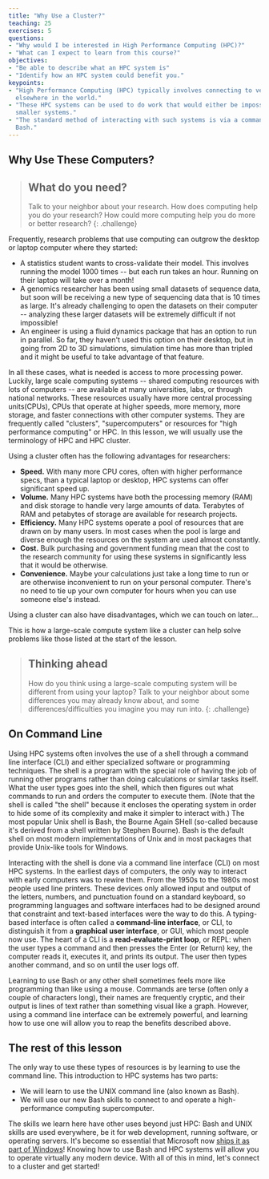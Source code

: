 ```yaml
---
title: "Why Use a Cluster?"
teaching: 25
exercises: 5
questions:
- "Why would I be interested in High Performance Computing (HPC)?"
- "What can I expect to learn from this course?"
objectives:
- "Be able to describe what an HPC system is"
- "Identify how an HPC system could benefit you."
keypoints:
- "High Performance Computing (HPC) typically involves connecting to very large computing systems
  elsewhere in the world."
- "These HPC systems can be used to do work that would either be impossible or much slower or
  smaller systems."
- "The standard method of interacting with such systems is via a command line interface such as
  Bash."
---
```


## Why Use These Computers?

> ## What do you need?
>
> Talk to your neighbor about your research. How does computing help you do your research? How could
> more computing help you do more or better research?
{: .challenge}

Frequently, research problems that use computing can outgrow the desktop or laptop computer where
they started:

* A statistics student wants to cross-validate their model. This involves running the model 1000
  times -- but each run takes an hour. Running on their laptop will take over a month!
* A genomics researcher has been using small datasets of sequence data, but soon will be receiving a
  new type of sequencing data that is 10 times as large. It's already challenging to open the
  datasets on their computer -- analyzing these larger datasets will be extremely difficult if not impossible!
* An engineer is using a fluid dynamics package that has an option to run in parallel. So far, they
  haven't used this option on their desktop, but in going from 2D to 3D simulations, simulation time
  has more than tripled and it might be useful to take advantage of that feature.

In all these cases, what is needed is access to more processing power.
Luckily, large scale computing systems -- shared computing resources with lots of computers -- are
available at many universities, labs, or through national networks. These resources usually have
more central processing units(CPUs), CPUs that operate at higher speeds, more memory, more storage,
and faster connections with other computer systems. They are frequently called "clusters",
"supercomputers" or resources for "high performance computing" or HPC. In this lesson, we will
usually use the terminology of HPC and HPC cluster.

Using a cluster often has the following advantages for researchers:

* **Speed.** With many more CPU cores, often with higher performance specs, than a typical laptop or
  desktop, HPC systems can offer significant speed up.
* **Volume.** Many HPC systems have both the processing memory (RAM) and disk storage to handle very
  large amounts of data. Terabytes of RAM and petabytes of storage are available for research
  projects.
* **Efficiency.** Many HPC systems operate a pool of resources that are drawn on by many users. In
  most cases when the pool is large and diverse enough the resources on the system are used almost
  constantly.
* **Cost.** Bulk purchasing and government funding mean that the cost to the research community for
  using these systems in significantly less that it would be otherwise.
* **Convenience.** Maybe your calculations just take a long time to run or are otherwise
  inconvenient to run on your personal computer. There's no need to tie up your own computer for
  hours when you can use someone else's instead.

Using a cluster can also have disadvantages, which we can touch on later...

This is how a large-scale compute system like a cluster can help solve problems like those listed at
the start of the lesson.

> ## Thinking ahead
>
> How do you think using a large-scale computing system will be different from using your laptop?
> Talk to your neighbor about some differences you may already know about, and some
> differences/difficulties you imagine you may run into.
{: .challenge}

## On Command Line

Using HPC systems often involves the use of a shell through a command line interface (CLI) and
either specialized software or programming techniques. The shell is a program with the special role
of having the job of running other programs rather than doing calculations or similar tasks itself.
What the user types goes into the shell, which then figures out what commands to run and orders the
computer to execute them. (Note that the shell is called "the shell" because it encloses the
operating system in order to hide some of its complexity and make it simpler to interact with.) The
most popular Unix shell is Bash, the Bourne Again SHell (so-called because it's derived from a shell
written by Stephen Bourne). Bash is the default shell on most modern implementations of Unix and in
most packages that provide Unix-like tools for Windows.

Interacting with the shell is done via a command line interface (CLI) on most HPC systems. In the
earliest days of computers, the only way to interact with early computers was to rewire them. From
the 1950s to the 1980s most people used line printers. These devices only allowed input and output
of the letters, numbers, and punctuation found on a standard keyboard, so programming languages and
software interfaces had to be designed around that constraint and text-based interfaces were the way
to do this. A typing-based interface is often called a **command-line interface**, or CLI, to
distinguish it from a **graphical user interface**, or GUI, which most people now use. The heart of
a CLI is a **read-evaluate-print loop**, or REPL: when the user types a command and then presses the
Enter (or Return) key, the computer reads it, executes it, and prints its output. The user then
types another command, and so on until the user logs off.

Learning to use Bash or any other shell sometimes feels more like programming than like using a
mouse. Commands are terse (often only a couple of characters long), their names are frequently
cryptic, and their output is lines of text rather than something visual like a graph. However, using
a command line interface can be extremely powerful, and learning how to use one will allow you to
reap the benefits described above.

## The rest of this lesson

The only way to use these types of resources is by learning to use the command line. This
introduction to HPC systems has two parts:

* We will learn to use the UNIX command line (also known as Bash).
* We will use our new Bash skills to connect to and operate a high-performance computing
  supercomputer.

The skills we learn here have other uses beyond just HPC: Bash and UNIX skills are used everywhere,
be it for web development, running software, or operating servers. It's become so essential that
Microsoft now
[ships it as part of Windows](https://www.microsoft.com/en-us/store/p/ubuntu/9nblggh4msv6)! Knowing
how to use Bash and HPC systems will allow you to operate virtually any modern device. With all of
this in mind, let's connect to a cluster and get started!
